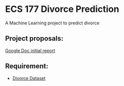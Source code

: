 # ECS 177 Divorce Prediction
A Machine Learning project to predict divorce

## Project proposals:
[Google Doc initial report](
https://docs.google.com/document/d/1zDExrRJAhWO2K9hIyktmuR7PUOF_EqtLiSvZsmc4im4/edit?usp=sharing)

## Requirement:
- [Divorce Dataset](https://www.kaggle.com/datasets/aagghh/divorcemarriage-dataset-with-birth-dates)